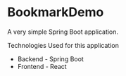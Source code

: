 # BookmarkDemo
A very simple Spring Boot application.

Technologies Used for this application
* Backend - Spring Boot
* Frontend - React


